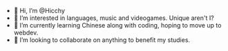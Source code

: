 - 👋 Hi, I’m @Hicchy
- 👀 I’m interested in languages, music and videogames. Unique aren't I?
- 🌱 I’m currently learning Chinese along with coding, hoping to move up to webdev.
- 💞️ I’m looking to collaborate on anything to benefit my studies.


